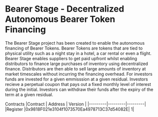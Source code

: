 # Bearer Stage - Decentralized Autonomous Bearer Token Financing 

The Bearer Stage project has been created to enable the autonomous financing of Bearer Tokens. Bearer Tokens are tokens that are tied to physical utility such as a night stay in a hotel, a car rental or even a flight. Bearer Stage enables suppliers to get paid upfront whilst enabling distributors to finance large purchases of inventory using decentralized finance. Distributors are then able to sell large amounts of inventory at market timescales without incurring the financing overhead. 
For investors funds are invested for a given emmisssion at a given residual. Investors recieve a perpetual coupon that pays out a fixed monthly level of interest during the initial. Investors can withdraw their funds after the expiry of the term at a given residual.

Contracts
|Contract | Address | Version |
|---------|---------|---------|
|Register |0x9818F021e3104f1073570Ea4978713C37d54082E| 1|